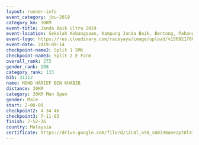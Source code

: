 ```yaml
---
layout: runner-info 
event_category: jbu-2019 
category_km: 30KM 
event-title: Janda Baik Ultra 2019 
event-location: Sekolah Kebangsaan, Kampung Janda Baik, Bentong, Pahang, Malaysia 
event-logo: https://res.cloudinary.com/raceyaya/image/upload/v1569217009/logo/janda-baik_vch1pc.jpg 
event-date: 2019-09-14 
checkpoint-name2: Split 1 SMK 
checkpoint-name3: Split 2 E Farm 
overall_rank: 273
gender_rank: 198
category_rank: 133
bib: 31112
name: MOHD HARIEF BIN KHABIB
distance: 30KM
category: 30KM Men Open
gender: Male
start: 2-00-00
checkpoint2: 4-34-46
checkpoint3: 7-11-03
finish: 7-52-26
country: Malaysia
certificate: https://drive.google.com/file/d/1ZL0l_o5N_sUBi90oee2ptDlXiid7uEWR/view?usp=sharing
---
```

